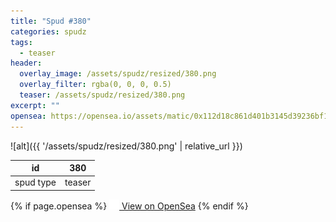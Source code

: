 ```yaml
---
title: "Spud #380"
categories: spudz
tags:
  - teaser
header:
  overlay_image: /assets/spudz/resized/380.png
  overlay_filter: rgba(0, 0, 0, 0.5)
  teaser: /assets/spudz/resized/380.png
excerpt: ""
opensea: https://opensea.io/assets/matic/0x112d18c861d401b3145d39236bf149f01e18beed/380
---
```

![alt]({{ '/assets/spudz/resized/380.png' | relative_url }})

| id | 380 |
|-|-|
| spud type | teaser |

{% if page.opensea %}
<a href="{{page.opensea}}" class="btn btn--info" onclick="window.open(this.href, '_blank'); return false;"><img src="/assets/images/opensea.svg" width="16px"><span>  View on OpenSea</span></a>
{% endif %}
